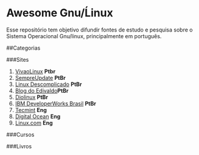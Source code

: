 # Awesome Gnu/Ĺinux
Esse repositório tem objetivo difundir fontes de estudo e pesquisa sobre o Sistema Operacional Gnu/linux, principalmente 
em português.

##Categorias

###Sites 
1. [VivaoLinux](https://www.vivaolinux.com.br/) **Ptbr**
2. [SempreUpdate](http://www.sempreupdate.com.br/) **PtBr**
3. [Linux Descomplicado](http://www.linuxdescomplicado.com.br/) **PtBr**
4. [Blog do Edivaldo](http://www.edivaldobrito.com.br/)**PtBr**
5. [Diolinux](http://www.diolinux.com.br/) **PtBr**
6. [IBM DeveloperWorks Brasil](http://www.ibm.com/developerworks/br/linux/) **PtBr**
6. [Tecmint](http://www.tecmint.com/) **Eng**
7. [Digital Ocean](https://www.digitalocean.com/community/tutorials) **Eng**
8. [Linux.com](https://www.linux.com/tutorials) **Eng** <br />

###Cursos

###Livros


